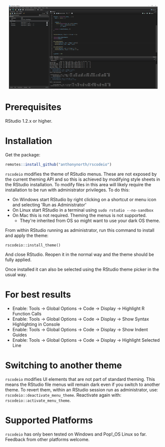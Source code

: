 <p align=center>
  <img src="./inst/media/rscodeio.png" width="480" height="270">
</p>

# Prerequisites

RStudio 1.2.x or higher.

# Installation

Get the package:

```r
remotes::install_github("anthonynorth/rscodeio")
```

`rscodeio` modifies the theme of RStudio menus. These are not exposed by the current theming API and so this is achieved by modifying style sheets in the RStudio installation. To modify files in this area will likely require the installation to be run with administrator privileges. To do this:

* On Windows start RStudio by right clicking on a shortcut or menu icon and selecting 'Run as Administrator'
* On Linux start RStudio in a terminal using `sudo rstudio --no-sandbox`
* On Mac this is not required. Theming the menus is not supported. 
  - They're inherited from OS so might want to use your dark OS theme.

From within RStudio running as administrator, run this command to install and apply the theme: 

```
rscodeio::install_theme()
```

And close RStudio. Reopen it in the normal way and the theme should be fully applied.

Once installed it can also be selected using the RStudio theme picker in the usual way.

# For best results

- Enable: Tools -> Global Options -> Code -> Display -> Highlight R Function Calls 
- Enable: Tools -> Global Options -> Code -> Display -> Show Syntax Highlighting in Console
- Enable: Tools -> Global Options -> Code -> Display -> Show Indent Guides
- Enable: Tools -> Global Options -> Code -> Display -> Highlight Selected Line

# Switching to another theme

`rscodeio` modifies UI elements that are not part of standard theming. This means the RStudio file menus will remain dark even if you switch to another theme. To revert them, within an RStudio session run as administrator, use: `rscodeio::deactivate_menu_theme`. Reactivate again with: `rscodeio::activate_menu_theme`.

# Supported Platforms

`rscodeio` has only been tested on Windows and Pop!_OS Linux so far. Feedback from other platforms welcome.

